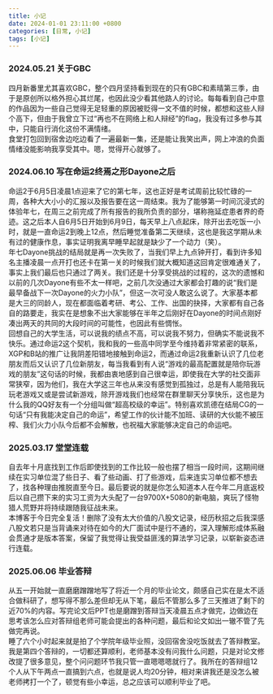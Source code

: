 ```yaml
---
title: 小记
date: 2024-01-01 23:11:00 +0800
categories: [日常, 小记]
tags: [小记]
---
```


### 2024.05.21 关于GBC
四月新番里尤其喜欢GBC，整个四月坚持看到现在的只有GBC和素晴第三季，由于是原创所以格外担心其烂尾，也因此没少看其他路人的讨论。每每看到自己中意的作品因为一些自己觉得无足轻重的原因被贬得一文不值的时候，都想和这些人辩个高下，但由于我曾立下过“再也不在网络上和人辩经”的flag，我没有过多参与其中，只能自行消化这份不满情绪。  
食堂打包回到宿舍边吃边看了一遍最新一集，还是能让我笑出声，网上冲浪的负面情绪没能影响我享受其中。嗯，觉得开心就够了。  

### 2024.06.10 写在命运2终焉之形Dayone之后
命运2于6月5日凌晨1点迎来了它的第七年，这也正好是考试周前比较忙碌的一周，各种大大小小的汇报以及报告要在这一周结束。我为了能够第一时间沉浸式的体验年七，在周三之前完成了所有报告的我所负责的部分，堪称拖延症患者界的奇迹。这之后本人自6月5日开始到6月9日，每天早上八点起床，除开出去吃饭一小时，就是一直命运2到晚上12点，然后睡觉准备第二天继续，这也是我这学期从未有过的健康作息，事实证明我离早睡早起就是缺少了一个动力（笑）。  
年七Dayone挑战的结局就是再一次失败了，当我们早上九点钟开打，看到许多知名主播凌晨一点开打也还卡在第一关的时候我们就大概知道这回肯定很难通关了，事实上我们最后也只通过了两关。我们还是十分享受挑战的过程的，这次的遗憾和以前的几次Dayone有些不太一样吧，之前几次没通过大家都会打趣的说“我们是最早备战下一次Dayone的火力小队”，但这一次可没人敢这么说了。大家基本都是大三的同龄人，现在都面临着考研、考公、工作、出国的抉择，大家都有自己各自的路要走，我实在是想象不出大家能够在半年之后刚好在Dayone的时间点刚好凑出两天的共同的大段时间的可能性，也因此有些惆怅。  
回想自己的大学生活，可以说我的绩点不高，可以说我不努力，但确实不能说我不快乐。通过命运2这个契机，我和我的一些高中同学至今维持着非常紧密的联系，XGP和B站的推广让我阴差阳错地接触到命运2，而通过命运2我重新认识了几位老朋友而后又认识了几位新朋友，每当我看到有人说“游戏的最高配置就是陪你玩游戏的朋友”这句话的时候，我都由衷地感到自己很幸运，即使我在大学的社交面非常狭窄，因为他们，我在大学这三年也从来没有感觉到孤独过，总是有人能陪我玩玩老游戏又或是尝试新游戏，除开游戏我们也经常在群里聊天分享快乐，这也是为什么我的QQ好友有一个分组叫做“超高校级的幸运”。特别喜欢凯德在结局CG的一句话“只有我能决定自己的命运”，希望工作的伙计能不加班、读研的大伙能不被压榨、我们火力小队今后都不会解散，也祝福大家能够决定自己的命运吧。  

### 2025.03.17 堂堂连载
自去年十月底找到工作后即使找到的工作比较一般也摆了相当一段时间，这期间继续在实习单位混了些日子、看了些动画、打了些游戏，后来连实习单位都不想去了，找各种理由推脱直至今日。最后要说的就是你怎么知道本人在今年二月底返校后以自己攒下来的实习工资为大头配了一台9700X+5080的新电脑，爽玩了怪物猎人荒野并将持续跟随我征战未来。  
本博客于今日完全复活！删除了没有太大价值的八股文记录，经历秋招之后我深感八股文若只是当背诵来对待在如今的大厂面试中是行不通的，深入理解形成体系融会贯通才是版本答案，保留了我觉得让我受益匪浅的算法学习记录，以崭新姿态进行连载。  

### 2025.06.06 毕业答辩
从五一开始就一直磨磨蹭蹭地写了将近一个月的毕业论文，颇感自己实在是太不适合做科研了，想写得不那么差但却无从下笔，最后不管那么多了三天推进了剩下的近70%的内容。写完论文后PPT也是磨蹭到答辩当天凌晨五点才做完，边做边在思考该怎么应对答辩组老师可能会提出的各种问题，最后和论文如出一辙不管了先做完再说。  
睡了六个小时起来就是拍了个学院年级毕业照，没回宿舍没吃饭就去了答辩教室。我是第四个答辩的，一切都还算顺利，老师基本没有问我什么问题，只是对论文修改提了很多意见，整个问问题环节我只管一直嗯嗯嗯就行了。我所在的答辩组12个人从下午两点一直搞到六点，也就是说人均20分钟，相对来讲我还是没怎么被老师拷打一个了，顿觉有些小幸运，总之应该可以顺利毕业了吧。  